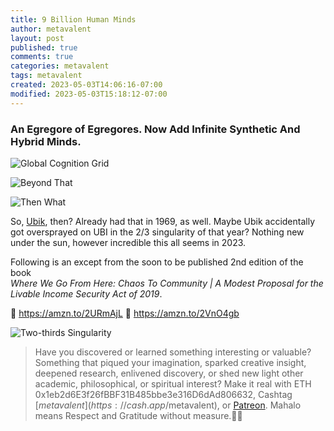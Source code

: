 ```yaml
---
title: 9 Billion Human Minds
author: metavalent
layout: post
published: true
comments: true
categories: metavalent
tags: metavalent
created: 2023-05-03T14:06:16-07:00
modified: 2023-05-03T15:18:12-07:00
---
```


### An Egregore of Egregores. Now Add Infinite Synthetic And Hybrid Minds.

![Global Cognition Grid](/assets/images/98d421659c94804929d99856b1b152d5.jpg) 

![Beyond That](/assets/images/89fdb8ace97353f6fcd0e03b06732884.jpg) 

![Then What](/assets/images/8b6e01bef4104f454c0f86b982710f6a.jpg) 

So, [Ubik](https://www.goodreads.com/book/show/22590.Ubik), then? Already had that in 1969, as well. Maybe Ubik accidentally got oversprayed on UBI in the 2/3 singularity of that year? Nothing new under the sun, however incredible this all seems in 2023.

Following is an except from the soon to be published 2nd edition of the book  
*Where We Go From Here: Chaos To Community | A Modest Proposal for the Livable Income Security Act of 2019*.

📖 https://amzn.to/2URmAjL
📱 https://amzn.to/2VnO4gb

![Two-thirds Singularity](/assets/images/dc2a28f9b13398e6d1050c33e7f4c7da.jpg) 

<!-- Default Video Embed
Watch [Video_Title](https://youtu.be/JnA8GUtXpXY) if the embed below does not behave nicely. 

<!-- Native HTML5 Embed - GitHub LFS storage: append ?raw=true  
<video width="560" height="320" controls>
  <source src="https://github.com/metavalent/metavalent.github.io/blob/gh-pages/assets/audio-video/FILENAME.mp4?raw=true" type="video/mp4">
  <source src=src="https://github.com/metavalent/metavalent.github.io/blob/gh-pages/assets/audio-video/FILENAME.webm?raw=true" type="video/webm">
Your browser does not support the video tag.
</video>
-->

<!-- YouTube Player
<iframe id="ytplayer" type="text/html" width="560" height="320"
  src="https://www.youtube.com/embed/imA1lpOdEhQ?autoplay=1"
  frameborder="0"></iframe>
-->

<!-- Maybe HTML5 Audio Embed - GitHub LFS storage: append ?raw=true  
<audio controls>
  <source src="https://github.com/metavalent/metavalent.github.io/blob/gh-pages/assets/audio-video/FILENAME.mp4?raw=true" type="audio/mpeg">
  <source src="https://github.com/metavalent/metavalent.github.io/blob/gh-pages/assets/audio-video/FILENAME.mp4?raw=true" type="audio/ogg">
Your browser does not support the audio element.
</audio>
-->

<!-- For custom thumbnail
![alt text](/assets/images/image.jpg "title")
-->

<p></p>
<p></p>
<p></p>

> Have you discovered or learned something interesting or valuable? Something that piqued your imagination, sparked creative insight, deepened research, enlivened discovery, or shed new light other academic, philosophical, or spiritual interest? Make it real with ETH 0x1eb2d6E3f26fBBF31B485bbe3e316D6dAd806632, Cashtag [$metavalent](https://cash.app/$metavalent), or [Patreon](https://patreon.com/metavalent). Mahalo means Respect and Gratitude without measure.🙏🏼
